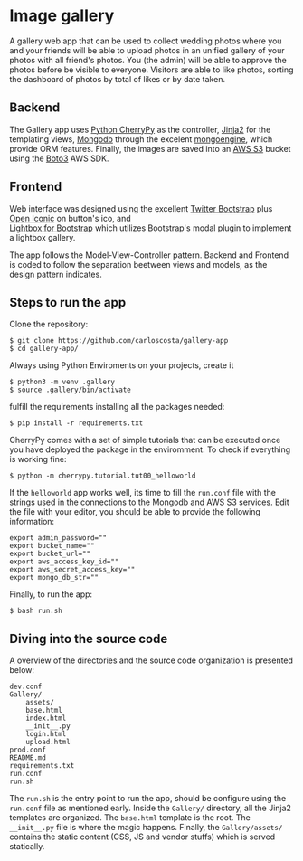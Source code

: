 
# Image gallery

A gallery web app that can be used to collect wedding photos where you and your
friends will be able to upload photos in an unified gallery of your photos with 
all friend's photos. You (the admin) will be able to approve the photos before
be visible to everyone. Visitors are able to like photos, sorting the dashboard
of photos by total of likes or by date taken.

## Backend

The Gallery app uses [Python CherryPy](https://cherrypy.org/) as the controller,
[Jinja2](https://palletsprojects.com/p/jinja/) for the templating views, 
[Mongodb](https://cloud.mongodb.com/v2/) through the excelent 
[mongoengine](http://mongoengine.org/), which provide ORM features. Finally, the
images are saved into an [AWS S3](https://aws.amazon.com/s3/) bucket using 
the [Boto3](https://aws.amazon.com/sdk-for-python/) AWS SDK.

## Frontend
 
Web interface was designed using the excellent [Twitter Bootstrap](https://getbootstrap.com/) 
plus [Open Iconic](https://useiconic.com/open/) on button's ico, and  
[Lightbox for Bootstrap](http://ashleydw.github.io/lightbox/) which utilizes Bootstrap's modal 
plugin to implement a lightbox gallery. 

The app follows the Model-View-Controller pattern. Backend and Frontend is
coded to follow the separation beetween views and models, as the design pattern
indicates.

## Steps to run the app

Clone the repository:

    $ git clone https://github.com/carloscosta/gallery-app
    $ cd gallery-app/

Always using Python Enviroments on your projects, create it

    $ python3 -m venv .gallery
    $ source .gallery/bin/activate

fulfill the requirements installing all the packages needed:

    $ pip install -r requirements.txt
 
CherryPy comes with a set of simple tutorials that can be executed once you 
have deployed the package in the enviromment. To check if everything is working fine:

    $ python -m cherrypy.tutorial.tut00_helloworld

If the `helloworld` app works well, its time to fill the `run.conf` file with the strings used
in the connections to the Mongodb and AWS S3 services. Edit the file with your editor, you should 
be able to provide the following information:

    export admin_password=""
    export bucket_name=""
    export bucket_url=""
    export aws_access_key_id=""
    export aws_secret_access_key=""
    export mongo_db_str=""

Finally, to run the app:

    $ bash run.sh

## Diving into the source code

A overview of the directories and the source code organization is presented
below:

    dev.conf
    Gallery/
        assets/
        base.html
        index.html
        __init__.py
        login.html
        upload.html
    prod.conf
    README.md
    requirements.txt
    run.conf
    run.sh

The `run.sh` is the entry point to run the app, should be configure using the
`run.conf` file as mentioned early. Inside the `Gallery/` directory, all the
Jinja2 templates are organized. The `base.html` template is the root. The
`__init__.py` file is where the magic happens. Finally, the `Gallery/assets/`
contains the static content (CSS, JS and vendor stuffs) which is served
statically.

